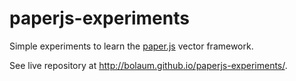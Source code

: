 # paperjs-experiments

Simple experiments to learn the [paper.js](http://paperjs.org/) vector framework.

See live repository at http://bolaum.github.io/paperjs-experiments/.
